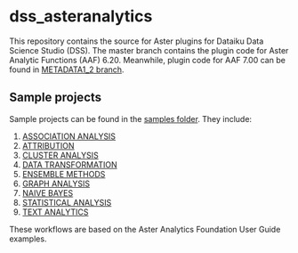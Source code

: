 # dss_asteranalytics

This repository contains the source for Aster plugins for Dataiku Data Science Studio (DSS).
The master branch contains the plugin code for Aster Analytic Functions (AAF) 6.20.
Meanwhile, plugin code for AAF 7.00 can be found in [METADATA1_2 branch](https://github.com/ThinkBigAnalytics/dss_asteranalytics/tree/METADATA1_2).

## Sample projects
Sample projects can be found in the [samples folder](./samples).
They include:
1. [ASSOCIATION ANALYSIS](./samples/ASSOCIATIONANALYSIS_620.zip)
2. [ATTRIBUTION](./samples/ATTRIBUTION_620.zip)
3. [CLUSTER ANALYSIS](./samples/CLUSTERANALYSIS_620.zip)
4. [DATA TRANSFORMATION](./samples/DATATRANSFORMATION_620.zip)
5. [ENSEMBLE METHODS](./samples/ENSEMBLEMETHODS_620.zip)
6. [GRAPH ANALYSIS](./samples/GRAPHANALYSIS_620.zip)
7. [NAIVE BAYES](./samples/NAIVEBAYES_620.zip)
8. [STATISTICAL ANALYSIS](./samples/STATISTICALANALYSIS_620.zip)
9. [TEXT ANALYTICS](./samples/TEXTANALYTICS_620.zip)

These workflows are based on the Aster Analytics Foundation User Guide examples.
